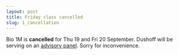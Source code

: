 ```yaml
---
layout: post
title: Friday class cancelled
slug: 1_cancellation
---
```


Bio 1M is __cancelled__ for Thu 19 and Fri 20 September. Dushoff will be serving on an [advisory panel](https://www.jsmf.org/apply/fellowship/board.htm). Sorry for inconvenience.
